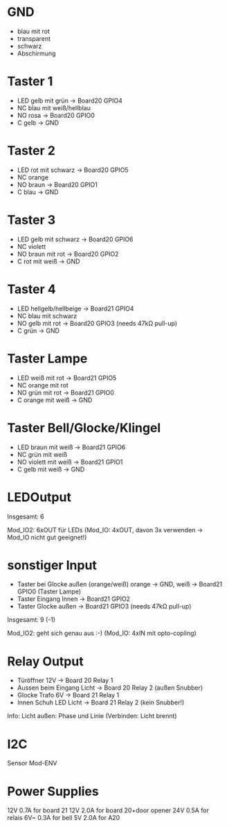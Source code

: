 # GND

- blau mit rot
- transparent
- schwarz
- Abschirmung

# Taster 1

- LED gelb mit grün                -> Board20 GPIO4
- NC blau mit weiß/hellblau
- NO rosa                          -> Board20 GPIO0
- C gelb                           -> GND

# Taster 2

- LED rot mit schwarz              -> Board20 GPIO5
- NC orange
- NO braun                         -> Board20 GPIO1
- C blau                           -> GND

# Taster 3

- LED gelb mit schwarz             -> Board20 GPIO6
- NC violett
- NO braun mit rot                 -> Board20 GPIO2
- C rot mit weiß                   -> GND

# Taster 4

- LED hellgelb/hellbeige           -> Board21 GPIO4
- NC blau mit schwarz
- NO gelb mit rot                  -> Board20 GPIO3 (needs 47kΩ pull-up)
- C grün                           -> GND

# Taster Lampe

- LED weiß mit rot                 -> Board21 GPIO5
- NC orange mit rot
- NO grün mit rot                  -> Board21 GPIO0
- C orange mit weiß                -> GND

# Taster Bell/Glocke/Klingel

- LED braun mit weiß               -> Board21 GPIO6
- NC grün mit weiß
- NO violett mit weiß              -> Board21 GPIO1
- C gelb mit weiß                  -> GND


# LEDOutput

Insgesamt: 6

Mod_IO2: 6xOUT für LEDs
(Mod_IO: 4xOUT, davon 3x verwenden -> Mod_IO nicht gut geeignet!)


# sonstiger Input

- Taster bei Glocke außen (orange/weiß) orange -> GND, weiß -> Board21 GPIO0 (Taster Lampe)
- Taster Eingang Innen -> Board21 GPIO2
- Taster Glocke außen -> Board21 GPIO3 (needs 47kΩ pull-up)

Insgesamt: 9 (-1)

Mod_IO2: geht sich genau aus :-)
(Mod_IO: 4xIN mit opto-copling)



# Relay Output

- Türöffner 12V                   -> Board 20 Relay 1
- Aussen beim Eingang Licht       -> Board 20 Relay 2 (außen Snubber)
- Glocke Trafo 6V                 -> Board 21 Relay 1
- Innen Schuh LED Licht           -> Board 21 Relay 2 (kein Snubber!)


Info: Licht außen: Phase und Linie (Verbinden: Licht brennt)


# I2C

Sensor Mod-ENV

# Power Supplies

12V 0.7A for board 21
12V 2.0A for board 20+door opener
24V 0.5A for relais
6V~ 0.3A for bell
5V  2.0A for A20
